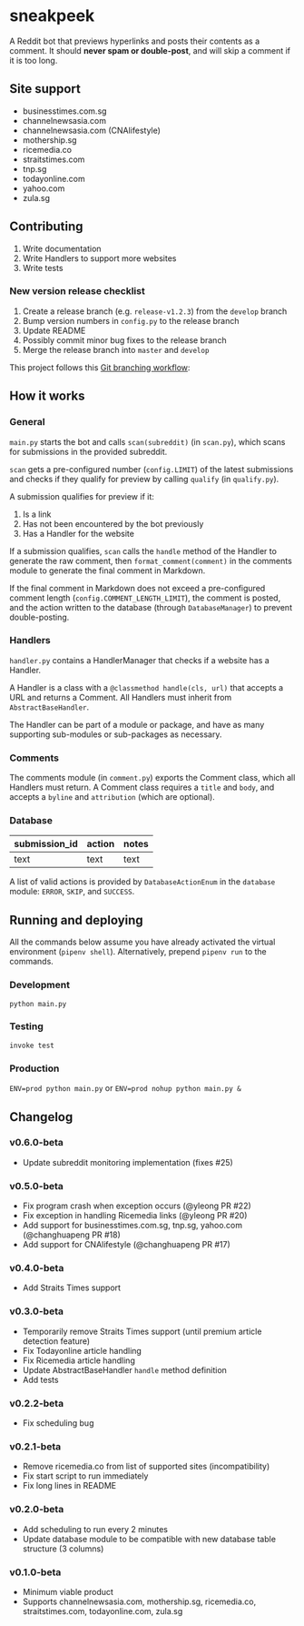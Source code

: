 # sneakpeek
A Reddit bot that previews hyperlinks and posts their contents as a comment.
It should **never spam or double-post**, and will skip a comment if it is
too long.

## Site support
* businesstimes.com.sg
* channelnewsasia.com
* channelnewsasia.com (CNAlifestyle)
* mothership.sg  
* ricemedia.co
* straitstimes.com
* tnp.sg
* todayonline.com
* yahoo.com
* zula.sg

## Contributing
1. Write documentation
2. Write Handlers to support more websites
3. Write tests

### New version release checklist
1. Create a release branch (e.g. `release-v1.2.3`) from the `develop` branch
2. Bump version numbers in `config.py` to the release branch
3. Update README
4. Possibly commit minor bug fixes to the release branch
5. Merge the release branch into `master` and `develop` 

This project follows this [Git branching workflow](https://nvie.com/posts/a-successful-git-branching-model/):

## How it works
### General
`main.py` starts the bot and calls `scan(subreddit)` (in `scan.py`), 
which scans for submissions in the provided subreddit.

`scan` gets a pre-configured number (`config.LIMIT`) of the latest submissions 
and checks if they qualify for preview by calling `qualify` (in `qualify.py`). 

A submission qualifies for preview if it:
1. Is a link
2. Has not been encountered by the bot previously
3. Has a Handler for the website

If a submission qualifies, `scan` calls the `handle` method of the Handler 
to generate the raw comment, then `format_comment(comment)` in the 
comments module to generate the final comment in Markdown.

If the final comment in Markdown does not exceed a pre-configured comment length
(`config.COMMENT_LENGTH_LIMIT`), the comment is posted, and the action written 
to the database (through `DatabaseManager`) to prevent double-posting.

### Handlers
`handler.py` contains a HandlerManager that checks if a website has a Handler. 

A Handler is a class with a `@classmethod handle(cls, url)` that accepts a URL 
and returns a Comment. All Handlers must inherit from `AbstractBaseHandler`. 

The Handler can be part of a module or package, and have as many supporting 
sub-modules or sub-packages as necessary.

### Comments
The comments module (in `comment.py`) exports the Comment class, 
which all Handlers must return. A Comment class requires a `title` and `body`, 
and accepts a `byline` and `attribution` (which are optional). 

### Database
|submission_id|action|notes
|--|--|--
|text|text|text

A list of valid actions is provided by `DatabaseActionEnum` in the 
`database` module: `ERROR`, `SKIP`, and `SUCCESS`.

## Running and deploying
All the commands below assume you have already activated the
virtual environment (`pipenv shell`). Alternatively, prepend `pipenv run` to
the commands.

### Development
`python main.py`

### Testing
`invoke test`

### Production
`ENV=prod python main.py` or `ENV=prod nohup python main.py &`

## Changelog
### v0.6.0-beta
* Update subreddit monitoring implementation (fixes #25)
### v0.5.0-beta
* Fix program crash when exception occurs (@yleong PR #22)
* Fix exception in handling Ricemedia links (@yleong PR #20)
* Add support for businesstimes.com.sg, tnp.sg, yahoo.com (@changhuapeng PR #18)
* Add support for CNAlifestyle (@changhuapeng PR #17)
### v0.4.0-beta
* Add Straits Times support
### v0.3.0-beta
* Temporarily remove Straits Times support
(until premium article detection feature)
* Fix Todayonline article handling
* Fix Ricemedia article handling
* Update AbstractBaseHandler `handle` method definition
* Add tests

### v0.2.2-beta
* Fix scheduling bug

### v0.2.1-beta
* Remove ricemedia.co from list of supported sites (incompatibility)
* Fix start script to run immediately
* Fix long lines in README

### v0.2.0-beta
* Add scheduling to run every 2 minutes
* Update database module to be compatible with new database table structure
(3 columns)

### v0.1.0-beta
* Minimum viable product
* Supports channelnewsasia.com, mothership.sg, ricemedia.co, straitstimes.com, 
todayonline.com, zula.sg
